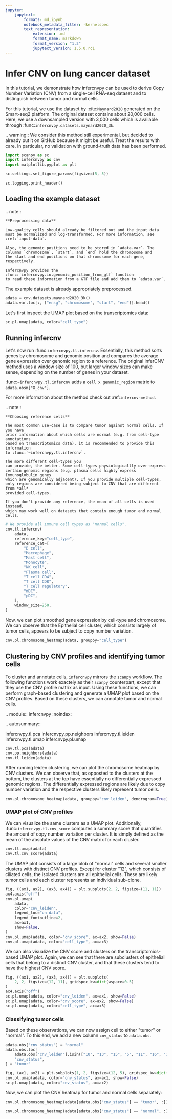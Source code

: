 ```yaml
---
jupyter:
    jupytext:
        formats: md,ipynb
        notebook_metadata_filter: -kernelspec
        text_representation:
            extension: .md
            format_name: markdown
            format_version: "1.2"
            jupytext_version: 1.5.0.rc1
---
```


# Infer CNV on lung cancer dataset

<!-- #raw raw_mimetype="text/restructuredtext" -->

In this tutorial, we demonstrate how infercnvpy can be used to derive Copy Number Variation (CNV)
from a single-cell RNA-seq dataset and to distinguish between tumor and normal cells.

For this tutorial, we use the dataset by :cite:`Maynard2020` generated on the Smart-seq2 platform.
The original dataset contains about 20,000 cells. Here, we use a downsampled version with 3,000 cells which is available through :func:`infercnvpy.datasets.maynard2020_3k`.

.. warning::
We consider this method still experimental, but decided to already put it on GitHub because it might be useful.
Treat the results with care. In particular, no validation with ground-truth data has been performed.

<!-- #endraw -->

```python
import scanpy as sc
import infercnvpy as cnv
import matplotlib.pyplot as plt

sc.settings.set_figure_params(figsize=(5, 5))
```

```python
sc.logging.print_header()
```

## Loading the example dataset

<!-- #raw raw_mimetype="text/restructuredtext" -->

.. note::

    **Preprocessing data**

    Low-quality cells should already be filtered out and the input data
    must be normalized and log-transformed. For more information, see
    :ref:`input-data`.

    Also, the genomic positions need to be stored in `adata.var`. The
    columns `chromosome`, `start`, and `end` hold the chromosome and
    the start and end positions on that chromosome for each gene,
    respectively.

    Infercnvpy provides the :func:`infercnvpy.io.genomic_position_from_gtf` function
    to read these information from a GTF file and add them to `adata.var`.

The example dataset is already appropriately preprocessed.

<!-- #endraw -->

```python
adata = cnv.datasets.maynard2020_3k()
adata.var.loc[:, ["ensg", "chromosome", "start", "end"]].head()
```

Let's first inspect the UMAP plot based on the transcriptomics data:

```python
sc.pl.umap(adata, color="cell_type")
```

## Running infercnv

<!-- #raw raw_mimetype="text/restructuredtext" -->

Let's now run :func:`infercnvpy.tl.infercnv`. Essentially, this method sorts genes
by chromosome and genomic position and compares the average gene expression over genomic
region to a reference. The original inferCNV method uses a window size of 100,
but larger window sizes can make sense, depending on the number of
genes in your dataset.

:func:`~infercnvpy.tl.infercnv` adds a `cell x genomic_region` matrix to
`adata.obsm["X_cnv"]`.

For more information about the method check out :ref:`infercnv-method`.

.. note::

    **Choosing reference cells**

    The most common use-case is to compare tumor against normal cells. If you have
    prior information about which cells are normal (e.g. from cell-type annotations
    based on transcriptomics data), it is recommended to provide this information
    to :func:`~infercnvpy.tl.infercnv`.

    The more different cell-types you
    can provide, the better. Some cell-types physiologicallly over-express
    certain genomic regions (e.g. plasma cells highly express Immunoglobulin genes
    which are genomically adjacent). If you provide multiple cell-types,
    only regions are considered being subject to CNV that are different from *all*
    provided cell-types.

    If you don't provide any reference, the mean of all cells is used instead,
    which may work well on datasets that contain enough tumor and normal cells.

<!-- #endraw -->

```python
# We provide all immune cell types as "normal cells".
cnv.tl.infercnv(
    adata,
    reference_key="cell_type",
    reference_cat=[
        "B cell",
        "Macrophage",
        "Mast cell",
        "Monocyte",
        "NK cell",
        "Plasma cell",
        "T cell CD4",
        "T cell CD8",
        "T cell regulatory",
        "mDC",
        "pDC",
    ],
    window_size=250,
)
```

Now, we can plot smoothed gene expression by cell-type and chromosome.
We can observe that the Epithelial cell cluster, which consists largely of tumor cells, appears
to be subject to copy number variation.

```python
cnv.pl.chromosome_heatmap(adata, groupby="cell_type")
```

## Clustering by CNV profiles and identifying tumor cells

<!-- #raw raw_mimetype="text/restructuredtext" -->

To cluster and annotate cells, `infercnvpy` mirrors the `scanpy` workflow.
The following functions work exactely as their `scanpy` counterpart, except that
they use the CNV profile matrix as input. Using these functions, we can perform
graph-based clustering and generate a UMAP plot based on the CNV profiles.
Based on these clusters, we can annotate tumor and normal cells.

.. module:: infercnvpy
:noindex:

.. autosummary::

infercnvpy.tl.pca
infercnvpy.pp.neighbors
infercnvpy.tl.leiden
infercnvpy.tl.umap
infercnvpy.pl.umap

<!-- #endraw -->

```python
cnv.tl.pca(adata)
cnv.pp.neighbors(adata)
cnv.tl.leiden(adata)
```

After running leiden clustering, we can plot the chromosome heatmap
by CNV clusters. We can observe that, as opposted to the clusters
at the bottom, the clusters at the top have essentially no differentially expressed genomic regions.
The differentially expressed regions are likely due to copy number variation and the respective
clusters likely represent tumor cells.

```python
cnv.pl.chromosome_heatmap(adata, groupby="cnv_leiden", dendrogram=True)
```

### UMAP plot of CNV profiles

<!-- #raw raw_mimetype="text/restructuredtext" -->

We can visualize the same clusters as a UMAP plot. Additionally,
:func:`infercnvpy.tl.cnv_score` computes a summary score that quantifies the amount of copy
number variation per cluster. It is simply defined as the
mean of the absolute values of the CNV matrix for each cluster.

<!-- #endraw -->

```python
cnv.tl.umap(adata)
cnv.tl.cnv_score(adata)
```

The UMAP plot consists of a large blob of "normal" cells and several smaller clusters
with distinct CNV profiles. Except for cluster "12", which consists of ciliated cells,
the isolated clusters are all epithelial cells. These are likely tumor cells and each
cluster represents an individual sub-clone.

```python
fig, ((ax1, ax2), (ax3, ax4)) = plt.subplots(2, 2, figsize=(11, 11))
ax4.axis("off")
cnv.pl.umap(
    adata,
    color="cnv_leiden",
    legend_loc="on data",
    legend_fontoutline=2,
    ax=ax1,
    show=False,
)
cnv.pl.umap(adata, color="cnv_score", ax=ax2, show=False)
cnv.pl.umap(adata, color="cell_type", ax=ax3)
```

We can also visualize the CNV score and clusters on the transcriptomics-based UMAP plot.
Again, we can see that there are subclusters of epithelial cells that belong
to a distinct CNV cluster, and that these clusters tend to have the
highest CNV score.

```python
fig, ((ax1, ax2), (ax3, ax4)) = plt.subplots(
    2, 2, figsize=(12, 11), gridspec_kw=dict(wspace=0.5)
)
ax4.axis("off")
sc.pl.umap(adata, color="cnv_leiden", ax=ax1, show=False)
sc.pl.umap(adata, color="cnv_score", ax=ax2, show=False)
sc.pl.umap(adata, color="cell_type", ax=ax3)
```

### Classifying tumor cells

Based on these observations, we can now assign cell to either "tumor" or "normal".
To this end, we add a new column `cnv_status` to `adata.obs`.

```python
adata.obs["cnv_status"] = "normal"
adata.obs.loc[
    adata.obs["cnv_leiden"].isin(["10", "13", "15", "5", "11", "16", "12"]),
    "cnv_status",
] = "tumor"
```

```python
fig, (ax1, ax2) = plt.subplots(1, 2, figsize=(12, 5), gridspec_kw=dict(wspace=0.5))
cnv.pl.umap(adata, color="cnv_status", ax=ax1, show=False)
sc.pl.umap(adata, color="cnv_status", ax=ax2)
```

Now, we can plot the CNV heatmap for tumor and normal cells separately:

```python
cnv.pl.chromosome_heatmap(adata[adata.obs["cnv_status"] == "tumor", :])
```

```python
cnv.pl.chromosome_heatmap(adata[adata.obs["cnv_status"] == "normal", :])
```
